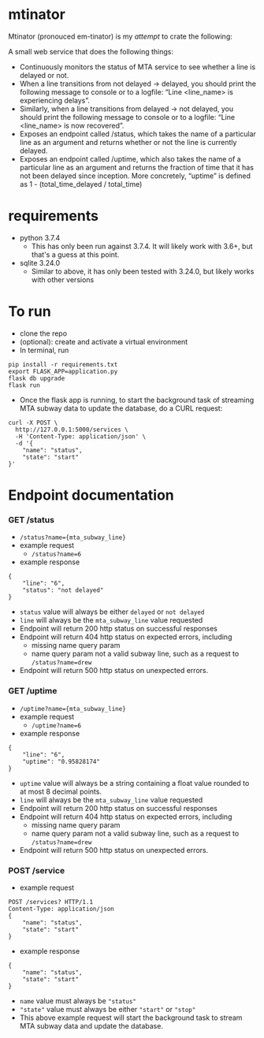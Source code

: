 # mtinator

Mtinator (pronouced em-tinator) is my _attempt_ to crate the following:

A small web service that does the following things:
- Continuously monitors the status of MTA service to see whether a line is delayed or not.
- When a line transitions from not delayed → delayed, you should print the following message to console or to a logfile: “Line <line_name> is experiencing delays”.
- Similarly, when a line transitions from delayed → not delayed, you should print the following message to console or to a logfile: “Line <line_name> is now recovered”.
- Exposes an endpoint called /status, which takes the name of a particular line as an argument and returns whether or not the line is currently delayed.
- Exposes an endpoint called /uptime, which also takes the name of a particular line as an argument and returns the fraction of time that it has not been delayed since inception. More concretely, “uptime” is defined as 1 - (total_time_delayed / total_time)

# requirements
- python 3.7.4
    - This has only been run against 3.7.4. It will likely work with 3.6+, but that's a guess at this point.
- sqlite 3.24.0
    - Similar to above, it has only been tested with 3.24.0, but likely works with other versions

# To run
- clone the repo
- (optional): create and activate a virtual environment
- In terminal, run
```
pip install -r requirements.txt
export FLASK_APP=application.py
flask db upgrade
flask run
```
- Once the flask app is running, to start the background task of streaming MTA subway data to update the database, do a CURL request:
```
curl -X POST \
  http://127.0.0.1:5000/services \
  -H 'Content-Type: application/json' \
  -d '{
	"name": "status",
	"state": "start"
}'
```

# Endpoint documentation

### GET /status
- `/status?name={mta_subway_line}`
- example request
    - `/status?name=6`
- example response
```
{
    "line": "6",
    "status": "not delayed"
}
```
- `status` value will always be either `delayed` or `not delayed`
- `line` will always be the `mta_subway_line` value requested
- Endpoint will return 200 http status on successful responses
- Endpoint will return 404 http status on expected errors, including
    - missing name query param
    - name query param not a valid subway line, such as a request to `/status?name=drew`
- Endpoint will return 500 http status on unexpected errors.

### GET /uptime
- `/uptime?name={mta_subway_line}`
- example request
    - `/uptime?name=6`
- example response
```
{
    "line": "6",
    "uptime": "0.95828174"
}
```
- `uptime` value will always be a string containing a float value rounded to at most 8 decimal points.
- `line` will always be the `mta_subway_line` value requested
- Endpoint will return 200 http status on successful responses
- Endpoint will return 404 http status on expected errors, including
    - missing name query param
    - name query param not a valid subway line, such as a request to `/status?name=drew`
- Endpoint will return 500 http status on unexpected errors.

### POST /service
- example request
```
POST /services? HTTP/1.1
Content-Type: application/json
{
	"name": "status",
	"state": "start"
}
```
- example response
```
{
    "name": "status",
    "state": "start"
}
```
- `name` value must always be `"status"`
- `"state"` value must always be either `"start"` or `"stop"`
- This above example request will start the background task to stream MTA subway data and update the database.

